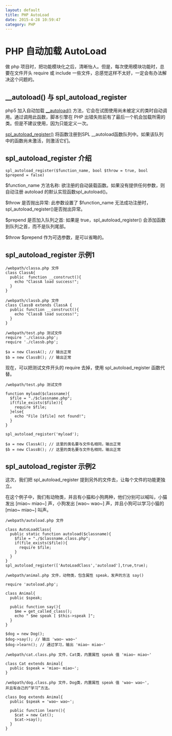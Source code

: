 ```yaml
---
layout: default
title: PHP AutoLoad
date: 2015-4-28 10:59:47
category: PHP
---
```


# PHP 自动加载 AutoLoad

做 php 项目时，把功能模块化之后，清晰怡人。但是，每次使用模块功能时，总要在文件开头 require 或 include 一些文件，总感觉这样不太好，一定会有办法解决这个问题的。

## \_\_autoload() 与 spl\_autoload\_register

php5 加入自动加载 [\__autoload()](http://php.net/manual/zh/language.oop5.autoload.php) 方法，它会在试图使用尚未被定义的类时自动调用。通过调用此函数，脚本引擎在 PHP 出错失败前有了最后一个机会加载所需的类。但是不建议使用，因为只能定义一次。

[spl\_autoload\_register()](http://php.net/manual/zh/function.spl-autoload-register.php) 将函数注册到SPL __autoload函数队列中。如果该队列中的函数尚未激活，则激活它们。

## spl_autoload_register 介绍

```
spl_autoload_register($function_name, bool $throw = true, bool $prepend = false)
```

$function_name 方法名称: 欲注册的自动装载函数。如果没有提供任何参数，则自动注册 autoload 的默认实现函数spl\_autoload()。

$throw 是否抛出异常: 此参数设置了 $function\_name 无法成功注册时， spl\_autoload\_register()是否抛出异常。

$prepend 是否加入队列之首: 如果是 true，spl\_autoload\_register() 会添加函数到队列之首，而不是队列尾部。

$throw $prepend 作为可选参数，是可以省略的。

## spl\_autoload\_register 示例1

```
/webpath/classa.php 文件
class ClassA{
  public  function __construct(){
    echo "ClassA load success!";
  }
}

/webpath/classb.php 文件
class ClassB extends ClassA {
  public function __construct(){
    echo "ClassB load success!";
  }
}

/webpath/test.php 测试文件
require './classa.php';
require './classb.php';

$a = new ClassA(); // 输出正常
$b = new ClassB(); // 输出正常
```

现在，可以把测试文件开头的 require 去掉，使用 spl\_autoload\_register 函数代替。

```
/webpath/test.php 测试文件

function myload($classname){
  $file = "./$classname.php";
  if(file_exists($file)){
    require $file;
  }else{
    echo "File [$file] not found!";
  }
}

spl_autoload_register('myload');

$a = new ClassA(); // 这里的类名要与文件名相同，输出正常
$b = new ClassB(); // 这里的类名要与文件名相同，输出正常
```

## spl\_autoload\_register 示例2

这次，我们把 spl\_autoload\_register 提到另外的文件去，让每个文件的功能更独立。

在这个例子中，我们有动物类，并且有小猫和小狗两种，他们分别可以喊叫，小猫发出 [miao~ miao~] 声，小狗发出 [wao~ wao~] 声，并且小狗可以学习小猫的 [miao~ miao~] 叫声。

```
/webpath/autoload.php 文件

class AutoLoadClass{
  public static function autoload($classname){
    $file = "./$classname.class.php";
    if(file_exists($file)){
      require $file;
    }
  }
}
spl_autoload_register(['AutoLoadClass','autoload'],true,true);
```

```
/webpath/animal.php 文件，动物类，包含属性 speak，发声的方法 say()

require 'autoload.php';

class Animal{
  public $speak;

  public function say(){
    $me = get_called_class();
    echo " $me speak [ $this->speak ]";
  }
}

$dog = new Dog();
$dog->say(); // 输出 'wao~ wao~'
$dog->learn(); // 通过学习，输出 'miao~ miao~'
```

```
/webpath/cat.class.php 文件，Cat类，内置属性 speak 值 'miao~ miao~'

class Cat extends Animal{
  public $speak = 'miao~ miao~';
}
```

```
/webpath/dog.class.php 文件，Dog类，内置属性 speak 值 'wao~ wao~',
并且有自己的“学习”方法。

class Dog extends Animal{
  public $speak = 'wao~ wao~';

  public function learn(){
    $cat = new Cat();
    $cat->say();
  }
}
```
